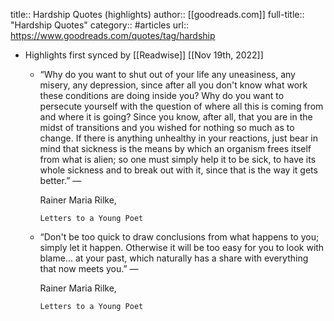title:: Hardship Quotes (highlights)
author:: [[goodreads.com]]
full-title:: "Hardship Quotes"
category:: #articles
url:: https://www.goodreads.com/quotes/tag/hardship

- Highlights first synced by [[Readwise]] [[Nov 19th, 2022]]
	- “Why do you want to shut out of your life any uneasiness, any misery, any depression, since after all you don't know what work these conditions are doing inside you? Why do you want to persecute yourself with the question of where all this is coming from and where it is going? Since you know, after all, that you are in the midst of transitions and you wished for nothing so much as to change. If there is anything unhealthy in your reactions, just bear in mind that sickness is the means by which an organism frees itself from what is alien; so one must simply help it to be sick, to have its whole sickness and to break out with it, since that is the way it gets better.”
	    ―
	  
	    Rainer Maria Rilke,
	  
	    
	      Letters to a Young Poet
	- “Don't be too quick to draw conclusions from what happens to you; simply let it happen. Otherwise it will be too easy for you to look with blame... at your past, which naturally has a share with everything that now meets you.”
	    ―
	  
	    Rainer Maria Rilke,
	  
	    
	      Letters to a Young Poet